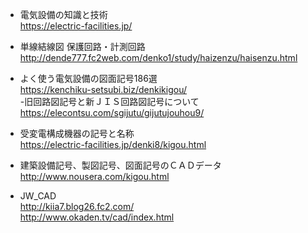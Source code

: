 - 電気設備の知識と技術  
https://electric-facilities.jp/  

- 単線結線図 保護回路・計測回路
http://dende777.fc2web.com/denko1/study/haizenzu/haisenzu.html

- よく使う電気設備の図面記号186選  
https://kenchiku-setsubi.biz/denkikigou/  
-旧回路図記号と新ＪＩＳ回路図記号について  
https://elecontsu.com/sgijutu/gijutujouhou9/


- 受変電構成機器の記号と名称  
https://electric-facilities.jp/denki8/kigou.html


- 建築設備記号、製図記号、図面記号のＣＡＤデータ  
http://www.nousera.com/kigou.html


- JW_CAD   
http://kiia7.blog26.fc2.com/  
http://www.okaden.tv/cad/index.html  


